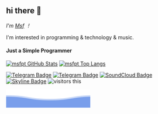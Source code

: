 ## hi there 👋

*I'm [Msf](https://github.com/msfpt) ！*

I'm interested in programming & technology & music.

#### Just a Simple Programmer  #### 

<!-- &count_private=true -->

[![msfpt GitHub Stats](https://github-readme-stats.vercel.app/api?username=msfpt&show_icons=true&include_all_commits=true&theme=tokyonight&line_height=24&cache_seconds=.99)](https://github.com/msfpt)
[![msfpt Top Langs](https://github-readme-stats.vercel.app/api/top-langs/?username=msfpt&langs_count=7&theme=tokyonight&layout=compact&cache_seconds=.98)](https://github.com/msfpt)

<!-- 
## Skill's :

![img-1]()
![img-2]()
![img-3]()
![img-4]()
![img-5]()

-->

[![Telegram Badge](https://img.shields.io/badge/-Gist-gray?style=flat-square&labelColor=gray&logo=git&logoColor=white&link=https://gist.github.com/msfpt)](https://gist.github.com/msfpt)
[![Telegram Badge](https://img.shields.io/badge/-Telegram-1da1f2?style=flat-square&labelColor=1da1f2&logo=telegram&logoColor=white&link=https://t.me/msfpt)](https://t.me/msfpt)
[![SoundCloud Badge](https://img.shields.io/badge/-SoundCloud-f50?style=flat-square&labelColor=f50&logo=soundcloud&logoColor=white&link=https://soundcloud.com/mosaken)](https://soundcloud.com/mosaken)
[![Skyline Badge](https://img.shields.io/badge/-Skyline-541690?style=flat-square&labelColor=541690&logo=github&logoColor=white&link=https://skyline.github.com/msfpt)](https://skyline.github.com/msfpt)
![visitors this](https://visitor-badge.laobi.icu/badge?page_id=msfpt)


![Wave](https://raw.githubusercontent.com/MSFPT/msfpt/main/bottom_header.svg)


